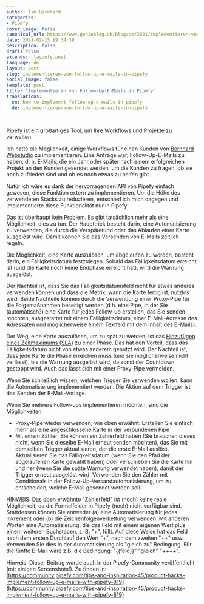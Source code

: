 ```yaml
---
author: Tim Bernhard
categories:
- Pipefy
cover_image: false
canonical_url: https://www.genieblog.ch/blog/de/2021/implementieren-von-follow-up-e-mails-in-pipefy
date: 2021-02-15 19:34:39
description: false
draft: false
extends: _layouts.post
language: de
layout: post
slug: implementieren-von-follow-up-e-mails-in-pipefy
social_image: false
template: post
title: "Implementieren von Follow-Up-E-Mails in Pipefy"
translations:
  en: how-to-implement-follow-up-e-mails-in-pipefy
  de: implementieren-von-follow-up-e-mails-in-pipefy

---
```


[Pipefy](https://www.pipefy.com/) ist ein großartiges Tool, um Ihre Workflows und Projekte zu verwalten.

Ich hatte die Möglichkeit, einige Workflows für einen Kunden von [Bernhard Webstudio](https://www.bernhard-webstudio.ch/?utm_source=genieblog.ch&utm_campaign=Pipefy-follow-up-post) zu implementieren.
Eine Anfrage war, Follow-Up-E-Mails zu haben, d. h. E-Mails, die ein Jahr oder später nach einem erfolgreichen Projekt an den Kunden gesendet werden, um die Kunden zu fragen, ob sie noch zufrieden sind und ob es noch etwas zu helfen gibt.

Natürlich wäre es dank der hervorragenden API von Pipefy einfach gewesen, diese Funktion extern zu implementieren.
Um die Höhe des verwendeten Stacks zu reduzieren, entschied ich mich dagegen und implementierte diese Funktionalität nur in Pipefy.

Das ist überhaupt kein Problem. Es gibt tatsächlich mehr als eine Möglichkeit, dies zu tun.
Der Haupttrick besteht darin, eine Automatisierung zu verwenden, die durch die Verspätetund oder das Ablaufen einer Karte ausgelöst wird. 
Damit können Sie das Versenden von E-Mails zeitlich regeln. 

Die Möglichkeit, eine Karte auszulösen, um abgelaufen zu werden, besteht darin, ein Fälligkeitsdatum festzulegen. 
Sobald das Fälligkeitsdatum erreicht ist (und die Karte noch keine Endphase erreicht hat),
wird die Warnung ausgelöst. 

Der Nachteil ist, dass Sie das Fälligkeitsdatumsfeld nicht für etwas anderes verwenden können und dass die Metrik, wann die Karte fertig ist, nutzlos wird. 
Beide Nachteile können durch die Verwendung einer Proxy-Pipe für die Folgemaßnahmen beseitigt werden (d.h. eine Pipe, in der Sie (automatisch?) eine Karte für jedes Follow-up erstellen, das Sie senden möchten, ausgestattet mit einem Fälligkeitsdatum, einer E-Mail-Adresse des Adressaten und möglicherweise einem Textfeld mit dem Inhalt des E-Mails). 

Der Weg, eine Karte auszulösen, um zu spät zu werden, ist das [Hinzufügen eines Zeitmaximums (SLA)](https://help.pipefy.com/en/articles/625596-set-up-alerts-in-cards#h_a70efccdb4) zu einer Phase.
Das hat den Vorteil, dass das Fälligkeitsdatum nicht von etwas anderem genutzt wird.
Der Nachteil ist, dass jede Karte die Phase erreichen muss (und sie möglicherweise nicht verlässt), bis die Warnung ausgelöst wird, da sonst der Countdown gestoppt wird.
Auch das lässt sich mit einer Proxy-Pipe vermeiden.

Wenn Sie schließlich wissen, welchen Trigger Sie verwenden wollen, kann die Automatisierung implementiert werden. 
Die Aktion auf dem Trigger ist das Senden der E-Mail-Vorlage.

Wenn Sie mehrere Follow-ups implementieren möchten, sind die Möglichkeiten:

-   Proxy-Pipe wieder verwenden, wie oben erwähnt: Erstellen Sie einfach mehr als eine angeschlossene Karte in der verbundenen Pipe
-   Mit einem Zähler: Sie können ein Zählerfeld haben (Sie brauchen dieses nicht, wenn Sie dieselbe E-Mail erneut senden möchten), das Sie mit demselben Trigger aktualisieren, der die erste E-Mail auslöst. 
Aktualisieren Sie das Fälligkeitsdatum (wenn Sie den Pfad der abgelaufenen Karte gewählt haben) oder verschieben Sie die Karte hin und her (wenn Sie die späte Warnung verwendet haben), damit der Trigger erneut ausgelöst wird.
Verwenden Sie den Zähler mit Conditionals in der Follow-Up-Versandautomatisierung, um zu entscheiden, welche E-Mail gesendet werden soll.

HINWEIS: Das oben erwähnte "Zählerfeld" ist (noch) keine reale Möglichkeit, da die Formelfelder in Pipefy (noch) nicht verfügbar sind. 
Stattdessen können Sie entweder (a) eine Automatisierung für jedes Inkrement oder (b) die Zeichenfolgenverkettung verwenden. 
Mit anderen Worten eine Automatisierung, die das Feld mit einem eigenen Wert plus einem weiteren Buchstaben, z. B. "+", füllt. 
Auf diese Weise hat das Feld nach dem ersten Durchlauf den Wert "+", nach dem zweiten "++" usw. 
Verwenden Sie dies in der Automatisierung als "gleich zu" Bedingung. Für die fünfte E-Mail wäre z.B. die Bedingung: "{{feld}}" "gleich" "++++".

Hinweis: Dieser Beitrag wurde auch in der Pipefy-Community veröffentlicht (mit einigen Screenshots!). Zu finden in:
[https://community.pipefy.com/tips-and-inspiration-45/product-hacks-implement-follow-up-e-mails-with-pipefy-819](https://community.pipefy.com/tips-and-inspiration-45/product-hacks-implement-follow-up-e-mails-with-pipefy-819)
